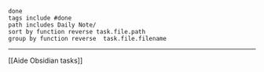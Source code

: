 
````tasks
done 
tags include #done
path includes Daily Note/
sort by function reverse task.file.path
group by function reverse  task.file.filename 
````

---
[[Aide Obsidian tasks]]